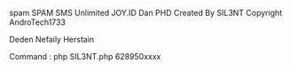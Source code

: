 
spam
SPAM SMS Unlimited JOY.ID Dan PHD Created By SIL3NT Copyright AndroTech1733

Deden Nefaily Herstain

Command : php SIL3NT.php 628950xxxx

